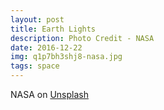 ```yaml
---
layout: post
title: Earth Lights
description: Photo Credit - NASA
date: 2016-12-22
img: q1p7bh3shj8-nasa.jpg
tags: space
---
```


NASA on [Unsplash](https://unsplash.com/photos/Q1p7bh3SHj8)

